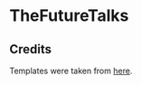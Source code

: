 # TheFutureTalks
## Credits
Templates were taken from [here](https://ehya.designspace.io/preview.php?page=services/conference).